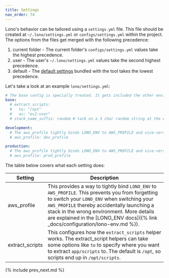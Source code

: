 ```yaml
---
title: Settings
nav_order: 74
---
```


Lono's behavior can be tailored using a `settings.yml` file. This file should be created at `~/.lono/settings.yml` or `configs/settings.yml` within the project.  The options from the files get merged with the following precedence:

1. current folder - The current folder's `configs/settings.yml` values take the highest precedence.
2. user - The user's `~/.lono/settings.yml` values take the second highest precedence.
3. default - The [default settings](https://github.com/tongueroo/lono/blob/master/lib/lono/default/settings.yml) bundled with the tool takes the lowest precedence.

Let's take a look at an example `lono/settings.yml`:

```yaml
# The base config is specially treated. It gets included the other environments automatically.
base:
  # extract_scripts:
  #   to: "/opt"
  #   as: "ec2-user"
  # stack_name_suffix: random # tack on a 3 char random string at the end of the stack name for lono cfn create

development:
  # The aws_profile tightly binds LONO_ENV to AWS_PROFILE and vice-versa.
  # aws_profile: dev_profile

production:
  # The aws_profile tightly binds LONO_ENV to AWS_PROFILE and vice-versa.
  # aws_profile: prod_profile
```

The table below covers what each setting does:

Setting  | Description
------------- | -------------
aws_profile  | This provides a way to tightly bind `LONO_ENV` to `AWS_PROFILE`.  This prevents you from forgetting to switch your `LONO_ENV` when switching your `AWS_PROFILE` thereby accidentally launching a stack in the wrong environment. More details are explained in the [LONO_ENV docs]({% link _docs/configuration/lono-env.md %}).
extract_scripts | This configures how the `extract_scripts` helper works.  The extract_script helpers can take some options like `to` to specify where you want to extract `app/scripts` to.  The default is `/opt`, so scripts end up in `/opt/scripts`.

{% include prev_next.md %}

